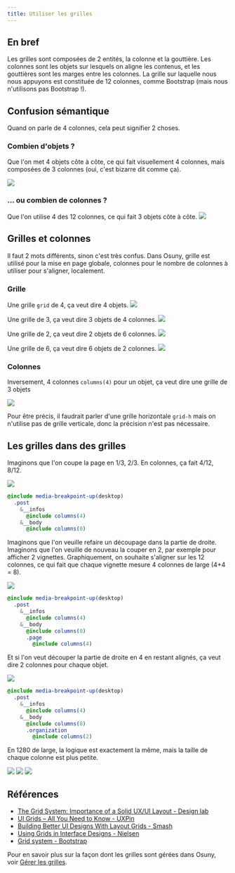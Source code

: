 ```yaml
---
title: Utiliser les grilles
---
```


## En bref

Les grilles sont composées de 2 entités, la colonne et la gouttière.
Les colonnes sont les objets sur lesquels on aligne les contenus, et les gouttières sont les marges entre les colonnes.
La grille sur laquelle nous nous appuyons est constituée de 12 colonnes, comme Bootstrap (mais nous n'utilisons pas Bootstrap !). 

## Confusion sémantique

Quand on parle de 4 colonnes, cela peut signifier 2 choses.

### Combien d'objets ?
Que l'on met 4 objets côte à côte, ce qui fait visuellement 4 colonnes, mais composées de 3 colonnes (oui, c'est bizarre dit comme ça).

![](grille-4.png)

### ... ou combien de colonnes ?
Que l'on utilise 4 des 12 colonnes, ce qui fait 3 objets côte à côte.
![](grille-3.png)


## Grilles et colonnes

Il faut 2 mots différents, sinon c'est très confus. 
Dans Osuny, grille est utilisé pour la mise en page globale, colonnes pour le nombre de colonnes à utiliser pour s'aligner, localement.

### Grille
Une grille `grid` de 4, ça veut dire 4 objets.
![](grille-4.png)

Une grille de 3, ça veut dire 3 objets de 4 colonnes.
![](grille-3.png)

Une grille de 2, ça veut dire 2 objets de 6 colonnes.
![](grille-2.png)

Une grille de 6, ça veut dire 6 objets de 2 colonnes.
![](grille-6.png)

### Colonnes

Inversement, 4 colonnes `columns(4)` pour un objet, ça veut dire une grille de 3 objets

![](grille-3.png)

Pour être précis, il faudrait parler d'une grille horizontale `grid-h` mais on n'utilise pas de grille verticale, donc la précision n'est pas nécessaire.

## Les grilles dans des grilles

Imaginons que l'on coupe la page en 1/3, 2/3.
En colonnes, ça fait 4/12, 8/12.

![](1600-4.8.png)

```sass {filename="sass"}
@include media-breakpoint-up(desktop)
  .post
    &__infos
      @include columns(4)
    &__body
      @include columns(8)
```

Imaginons que l'on veuille refaire un découpage dans la partie de droite.
Imaginons que l'on veuille de nouveau la couper en 2, par exemple pour afficher 2 vignettes.
Graphiquement, on souhaite s'aligner sur les 12 colonnes, ce qui fait que chaque vignette mesure 4 colonnes de large (4+4 = 8).

![](1600-4.8(4).png)

```sass {filename="sass"}
@include media-breakpoint-up(desktop)
  .post
    &__infos
      @include columns(4)
    &__body
      @include columns(8)
      .page
        @include columns(4)
```

Et si l'on veut découper la partie de droite en 4 en restant alignés, ça veut dire 2 colonnes pour chaque objet.

![](1600-4.8(2).png)

```sass {filename="sass"}
@include media-breakpoint-up(desktop)
  .post
    &__infos
      @include columns(4)
    &__body
      @include columns(8)
      .organization
        @include columns(2)
```

En 1280 de large, la logique est exactement la même, mais la taille de chaque colonne est plus petite.

![](1280-4.8.png)
![](1280-4.8(4).png)
![](1280-4.8(2).png)

## Références

- [The Grid System: Importance of a Solid UX/UI Layout - Design lab](https://designlab.com/blog/grid-systems-history-ux-ui-layout)
- [UI Grids – All You Need to Know - UXPin](https://www.uxpin.com/studio/blog/ui-grids-how-to-guide/)
- [Building Better UI Designs With Layout Grids - Smash](https://www.smashingmagazine.com/2017/12/building-better-ui-designs-layout-grids/)
- [Using Grids in Interface Designs - Nielsen](https://www.nngroup.com/articles/using-grids-in-interface-designs/)
- [Grid system - Bootstrap](https://getbootstrap.com/docs/5.3/layout/grid/)

Pour en savoir plus sur la façon dont les grilles sont gérées dans Osuny, voir [Gérer les grilles](/docs/theme/grille/).


